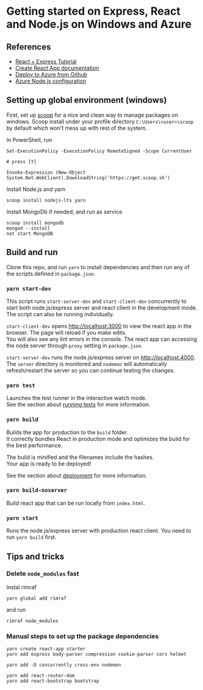 # Getting started on Express, React and Node.js on Windows and Azure

## References

* [React + Express Tutorial](https://medium.com/javascript-in-plain-english/how-to-build-a-simple-react-app-with-express-api-b4ab3d16f06d)
* [Create React App documentation](https://facebook.github.io/create-react-app/docs/getting-started)
* [Deploy to Azure from Github](https://www.freecodecamp.org/news/how-to-deploy-your-super-cool-node-app-to-azure-from-github-47ebff6c5448/)
* [Azure Node.js configuration](https://docs.microsoft.com/en-us/azure/app-service/containers/configure-language-nodejs)


## Setting up global environment (windows)

First, set up [scoop](https://scoop.sh/) for a nice and clean way to manage packages on windows. Scoop install under your profile directory `C:\Users\<user>\scoop` by default which won't mess up with rest of the system.

In PowerShell, run
```
Set-ExecutionPolicy -ExecutionPolicy RemoteSigned -Scope CurrentUser

# press [Y]
 
Invoke-Expression (New-Object System.Net.WebClient).DownloadString('https://get.scoop.sh')

```

Install Node.js and yarn

```
scoop install nodejs-lts yarn
```

Install MongoDb if needed, and run as service

```
scoop install mongodb
mongod --install
net start MongoDB
```

## Build and run

Clone this repo, and run `yarn` to install dependencies and then run any of the scripts defined in `package.json`.

### `yarn start-dev`

This script runs `start-server-dev` and `start-client-dev` concurrently to start both node.js/express server and react client in the development mode. The script can also be running individually.

`start-client-dev` opens [http://localhost:3000](http://localhost:3000) to view the react app in the browser.
The page will reload if you make edits.<br />
You will also see any lint errors in the console.
The react app can accessing the node server through `proxy` setting in `package.json`.

`start-server-dev` runs the node.js/express server on [http://localhost:4000](http://localhost:4000). The `server` directory is monitored and `nodemon` will automatically refresh/restart the server so you can continue testing the changes.

### `yarn test`

Launches the test runner in the interactive watch mode.<br />
See the section about [running tests](https://facebook.github.io/create-react-app/docs/running-tests) for more information.

### `yarn build`

Builds the app for production to the `build` folder.<br />
It correctly bundles React in production mode and optimizes the build for the best performance.

The build is minified and the filenames include the hashes.<br />
Your app is ready to be deployed!

See the section about [deployment](https://facebook.github.io/create-react-app/docs/deployment) for more information.

### `yarn build-noserver`

Build react app that can be run locally from `index.html`.

### `yarn start`

Runs the node.js/express server with production react client. You need to run `yarn build` first.

## Tips and tricks

### Delete `node_modules` fast

Instal rimraf

```
yarn global add rimraf
```

and run

```
rimraf node_modules
```

### Manual steps to set up the package dependencies

```
yarn create react-app starter
yarn add express body-parser compression cookie-parser cors helmet

yarn add -D concurrently cross-env nodemon

yarn add react-router-dom
yarn add react-bootstrap bootstrap

```

